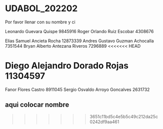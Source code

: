 # UDABOL_202202

Por favor llenar con su nombre y ci

Leonardo Guevara Quispe 9845916
Roger Orlando Ruiz Escobar 4308676

 Elias Samuel Ancieta Rocha 12873339
Andres Gustavo Guzman Achocalla 7351544
Bryan Alberto Antezana Riveros 7296889
<<<<<<< HEAD


Diego Alejandro Dorado Rojas 11304597
=======
Fanor Flores Castro 8911045
Sergio Osvaldo Arroyo Goncalves 2631732
## aqui colocar nombre
>>>>>>> 3651c11bd5c4e5b5c49c212da25c0242df9aa461
